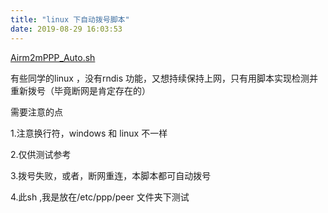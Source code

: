```yaml
---
title: "linux 下自动拨号脚本"
date: 2019-08-29 16:03:53
---
```


<p><a href="http://openluat-luatcommunity.oss-cn-hangzhou.aliyuncs.com/attachment/20200609163652132_St2KMlVq5d6786333cc1b_Airm2mPPP_Auto.sh">Airm2mPPP_Auto.sh</a></p><p>有些同学的linux ，没有rndis 功能，又想持续保持上网，只有用脚本实现检测并重新拨号（毕竟断网是肯定存在的）</p><p>需要注意的点</p><p>1.注意换行符，windows 和 linux 不一样</p><p>2.仅供测试参考</p><p>3.拨号失败，或者，断网重连，本脚本都可自动拨号</p><p>4.此sh ,我是放在/etc/ppp/peer 文件夹下测试</p><p><br></p>